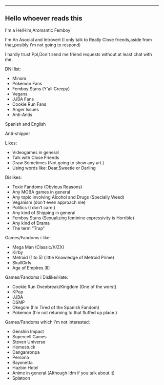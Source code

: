 ---------------
Hello whoever reads this
---------------

I'm a He/Him,Aromantic Femboy

I'm An Asocial and Introvert (I only talk to Really Close friends,aside from that,posibly i'm not going to respond)

I hardly trust Ppl,Don't send me friend requests without at least chat with me.

DNI list:
- Minors
- Pokemon Fans
- Femboy Stans (Y'all Creepy)
- Vegans
- JJBA Fans
- Cookie Run Fans
- Anger Issues
- Anti-Antis 

Spanish and English

Anti-shipper

Likes:
- Videogames in general
- Talk with Close Friends
- Draw Sometimes (Not going to show any art.)
- Using words like: Dear,Sweetie or Darling

Dislikes:
- Toxic Fandoms (Obvious Reasons)
- Any MOBA games in general 
- Any topic involving Alcohol and Drugs (Specially Weed)
- Veganism (don't even approach me)
- Politics (I don't care.)
- Any kind of Shipping in general
- Femboy Stans (Sexualizing feminine expressivity is Horrible)
- Any kind of Drama 
- The term "Trap"

Games/Fandoms i like:
- Mega Man (Classic/X/ZX)
- Kirby
- Metroid (1 to 5) (little Knowledge of Metroid Prime)
- SkullGirls
- Age of Empires (II)

Games/Fandoms i Dislike/Hate:
- Cookie Run Ovenbreak/Kingdom (One of the worst)
- KPop 
- JJBA 
- DSMP 
- Okegom (I'm Tired of the Spanish Fandom)
- Pokemon (I'm not returning to that fluffed up place.)

Games/Fandoms which i'm not interested:
- Genshin Impact 
- Supercell Games 
- Steven Universe
- Homestuck
- Danganronpa
- Persona
- Bayonetta
- Hazbin Hotel 
- Anime in general (Although Idm if you talk about it)
- Splatoon

